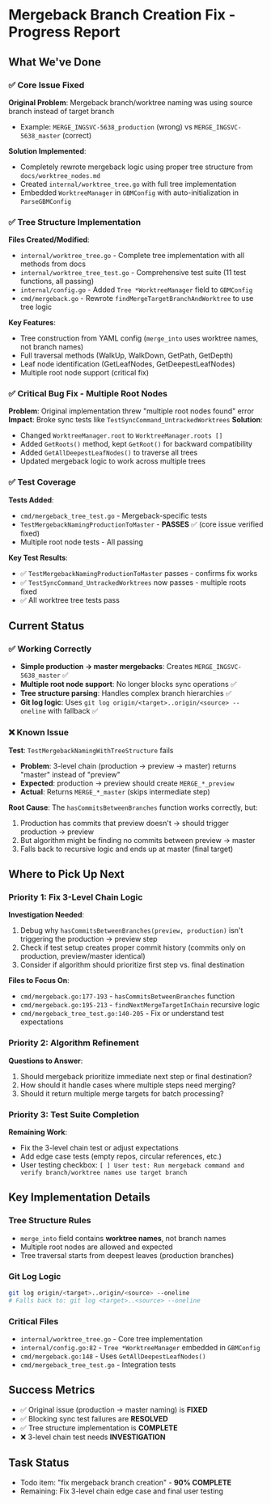 # Mergeback Branch Creation Fix - Progress Report

## What We've Done

### ✅ Core Issue Fixed
**Original Problem**: Mergeback branch/worktree naming was using source branch instead of target branch
- Example: `MERGE_INGSVC-5638_production` (wrong) vs `MERGE_INGSVC-5638_master` (correct)

**Solution Implemented**: 
- Completely rewrote mergeback logic using proper tree structure from `docs/worktree_nodes.md`
- Created `internal/worktree_tree.go` with full tree implementation
- Embedded `WorktreeManager` in `GBMConfig` with auto-initialization in `ParseGBMConfig`

### ✅ Tree Structure Implementation
**Files Created/Modified**:
- `internal/worktree_tree.go` - Complete tree implementation with all methods from docs
- `internal/worktree_tree_test.go` - Comprehensive test suite (11 test functions, all passing)
- `internal/config.go` - Added `Tree *WorktreeManager` field to `GBMConfig`
- `cmd/mergeback.go` - Rewrote `findMergeTargetBranchAndWorktree` to use tree logic

**Key Features**:
- Tree construction from YAML config (`merge_into` uses worktree names, not branch names)
- Full traversal methods (WalkUp, WalkDown, GetPath, GetDepth)
- Leaf node identification (GetLeafNodes, GetDeepestLeafNodes)
- Multiple root node support (critical fix)

### ✅ Critical Bug Fix - Multiple Root Nodes
**Problem**: Original implementation threw "multiple root nodes found" error
**Impact**: Broke sync tests like `TestSyncCommand_UntrackedWorktrees`
**Solution**: 
- Changed `WorktreeManager.root` to `WorktreeManager.roots []`
- Added `GetRoots()` method, kept `GetRoot()` for backward compatibility
- Added `GetAllDeepestLeafNodes()` to traverse all trees
- Updated mergeback logic to work across multiple trees

### ✅ Test Coverage
**Tests Added**:
- `cmd/mergeback_tree_test.go` - Mergeback-specific tests
- `TestMergebackNamingProductionToMaster` - **PASSES** ✅ (core issue verified fixed)
- Multiple root node tests - All passing

**Key Test Results**:
- ✅ `TestMergebackNamingProductionToMaster` passes - confirms fix works
- ✅ `TestSyncCommand_UntrackedWorktrees` now passes - multiple roots fixed
- ✅ All worktree tree tests pass

## Current Status

### ✅ Working Correctly
- **Simple production → master mergebacks**: Creates `MERGE_INGSVC-5638_master` ✅
- **Multiple root node support**: No longer blocks sync operations ✅
- **Tree structure parsing**: Handles complex branch hierarchies ✅
- **Git log logic**: Uses `git log origin/<target>..origin/<source> --oneline` with fallback ✅

### ❌ Known Issue
**Test**: `TestMergebackNamingWithTreeStructure` fails
- **Problem**: 3-level chain (production → preview → master) returns "master" instead of "preview"
- **Expected**: production → preview should create `MERGE_*_preview`
- **Actual**: Returns `MERGE_*_master` (skips intermediate step)

**Root Cause**: The `hasCommitsBetweenBranches` function works correctly, but:
1. Production has commits that preview doesn't → should trigger production → preview
2. But algorithm might be finding no commits between preview → master
3. Falls back to recursive logic and ends up at master (final target)

## Where to Pick Up Next

### Priority 1: Fix 3-Level Chain Logic
**Investigation Needed**:
1. Debug why `hasCommitsBetweenBranches(preview, production)` isn't triggering the production → preview step
2. Check if test setup creates proper commit history (commits only on production, preview/master identical)
3. Consider if algorithm should prioritize first step vs. final destination

**Files to Focus On**:
- `cmd/mergeback.go:177-193` - `hasCommitsBetweenBranches` function
- `cmd/mergeback.go:195-213` - `findNextMergeTargetInChain` recursive logic
- `cmd/mergeback_tree_test.go:140-205` - Fix or understand test expectations

### Priority 2: Algorithm Refinement
**Questions to Answer**:
1. Should mergeback prioritize immediate next step or final destination?
2. How should it handle cases where multiple steps need merging?
3. Should it return multiple merge targets for batch processing?

### Priority 3: Test Suite Completion
**Remaining Work**:
- Fix the 3-level chain test or adjust expectations
- Add edge case tests (empty repos, circular references, etc.)
- User testing checkbox: `[ ] User test: Run mergeback command and verify branch/worktree names use target branch`

## Key Implementation Details

### Tree Structure Rules
- `merge_into` field contains **worktree names**, not branch names
- Multiple root nodes are allowed and expected
- Tree traversal starts from deepest leaves (production branches)

### Git Log Logic
```bash
git log origin/<target>..origin/<source> --oneline
# Falls back to: git log <target>..<source> --oneline
```

### Critical Files
- `internal/worktree_tree.go` - Core tree implementation 
- `internal/config.go:82` - `Tree *WorktreeManager` embedded in `GBMConfig`
- `cmd/mergeback.go:148` - Uses `GetAllDeepestLeafNodes()`
- `cmd/mergeback_tree_test.go` - Integration tests

## Success Metrics
- ✅ Original issue (production → master naming) is **FIXED**
- ✅ Blocking sync test failures are **RESOLVED** 
- ✅ Tree structure implementation is **COMPLETE**
- ❌ 3-level chain test needs **INVESTIGATION**

## Task Status
- Todo item: "fix mergeback branch creation" - **90% COMPLETE**
- Remaining: Fix 3-level chain edge case and final user testing